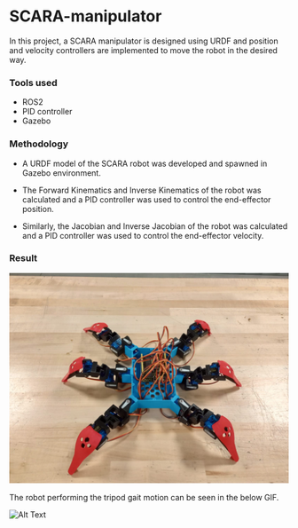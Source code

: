 # SCARA-manipulator

In this project, a SCARA manipulator is designed using URDF and position and velocity controllers are implemented to move the robot in the desired way.

### Tools used
- ROS2
- PID controller
- Gazebo

### Methodology

- A URDF model of the SCARA robot was developed and spawned in Gazebo environment.

- The Forward Kinematics and Inverse Kinematics of the robot was calculated and a PID controller was used to control the end-effector position.

- Similarly, the Jacobian and Inverse Jacobian of the robot was calculated and a PID controller was used to control the end-effector velocity.

### Result

![Alt Text](https://github.com/mayankbansal82/Hexapod_Walking_Robot-HexR/blob/main/Images/Hexapod.jpeg)

The robot performing the tripod gait motion can be seen in the below GIF.

![Alt Text](https://github.com/mayankbansal82/Hexapod_Walking_Robot-HexR/blob/main/Images/output.gif)

